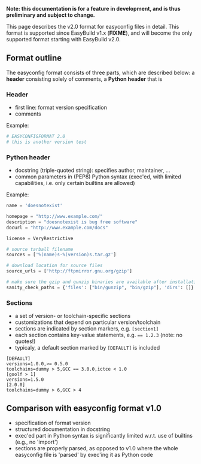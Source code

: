 **Note: this documentation is for a feature in development, and is thus preliminary and subject to change.**

This page describes the v2.0 format for easyconfig files in detail. This format is supported since EasyBuild v1.x (**FIXME**),
and will become the only supported format starting with EasyBuild v2.0.

## Format outline

The easyconfig format consists of three parts, which are described below: a **header** consisting solely of comments,
a **Python header** that is

### Header

* first line: format version specification
* comments

Example:

```python
# EASYCONFIGFORMAT 2.0
# this is another version test
```

### Python header

* docstring (triple-quoted string): specifies author, maintainer, ...
* common parameters in (PEP8) Python syntax (exec'ed, with limited capabilities, i.e. only certain builtins are allowed)

Example:

```python
name = 'doesnotexist'

homepage = "http://www.example.com/"
description = "doesnotexist is bug free software"
docurl = "http://www.example.com/docs"

license = VeryRestrictive

# source tarball filename
sources = ['%(name)s-%(version)s.tar.gz']

# download location for source files
source_urls = ['http://ftpmirror.gnu.org/gzip']

# make sure the gzip and gunzip binaries are available after installation
sanity_check_paths = {'files': ["bin/gunzip", "bin/gzip"], 'dirs': []}
```

### Sections

* a set of version- or toolchain-specific sections
 * customizations that depend on particular version/toolchain
* sections are indicated by section markers, e.g. `[section1]`
* each section contains key-value statements, e.g. `== 1.2.3` (note: no quotes!)
* typicaly, a default section marked by `[DEFAULT]` is included

```
[DEFAULT]
versions=1.0.0,>= 0.5.0
toolchains=dummy > 5,GCC == 3.0.0,ictce < 1.0
[goolf > 1]
versions=1.5.0
[2.0.0]
toolchains=dummy > 6,GCC > 4
```

## Comparison with easyconfig format v1.0

* specification of format version
* structured documentation in docstring
* exec'ed part in Python syntax is significantly limited w.r.t. use of builtins (e.g., no 'import')
* sections are properly parsed, as opposed to v1.0 where the whole easyconfig file is 'parsed' by exec'ing it as Python code

